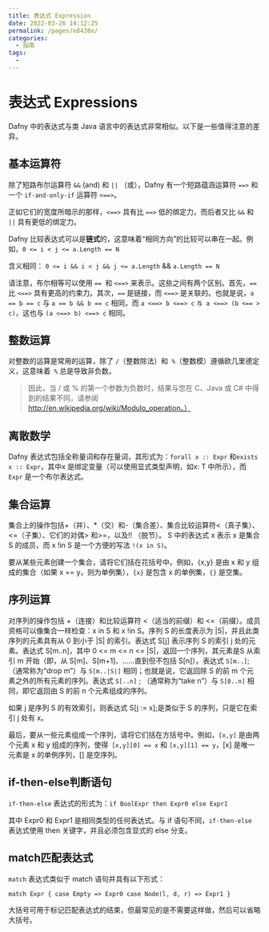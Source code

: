 ```yaml
---
title: 表达式 Expression
date: 2022-03-26 14:12:25
permalink: /pages/e8438e/
categories:
  - 指南
tags:
  - 
---
```

# **表达式 Expressions**

Dafny 中的表达式与类 Java 语言中的表达式非常相似。以下是一些值得注意的差异。

## **基本运算符**

除了短路布尔运算符 `&&` (and) 和 `||` （或），Dafny 有一个短路蕴涵运算符 `==>` 和一个 `if-and-only-if` 运算符 `<==>`。

正如它们的宽度所暗示的那样，`<==>` 具有比 `==>` 低的绑定力，而后者又比 `&&` 和 `||` 具有更低的绑定力。

Dafny 比较表达式可以是**链式**的，这意味着“相同方向”的比较可以串在一起。例如，`0 <= i < j <= a.Length == N`

 

含义相同： `0 <= i && i < j && j <= a.Length` && `a.Length == N`

 

请注意，布尔相等可以使用 `== `和 `<==>` 来表示。这些之间有两个区别。首先，`==` 比 `<==>` 具有更高的约束力。其次，`==` 是链接，而 `<==>` 是关联的。也就是说，`a == b == c` 与 `a == b && b == c` 相同，而 `a <==> b <==> c` `与 a <==> (b <== > c)`，这也与 `(a <==> b) <==> c` 相同。

## **整数运算**

对整数的运算是常用的运算，除了 `/`（整数除法）和` %`（整数模）遵循欧几里德定义，这意味着` %` 总是导致非负数。 
> 因此，当 / 或 % 的第一个参数为负数时，结果与您在 C、Java 或 C# 中得到的结果不同，请参阅 http://en.wikipedia.org/wiki/Modulo_operation。）

## 离散数学

Dafny 表达式包括全称量词和存在量词，其形式为：`forall x :: Expr` 和`exists x :: Expr`，其中x 是绑定变量（可以使用显式类型声明，如x: T 中所示），而`Expr` 是一个布尔表达式。

## 集合运算

集合上的操作包括+（并）、*（交）和-（集合差）、集合比较运算符<（真子集）、<=（子集）、它们的对偶> 和>=，以及!! （脱节）。 S 中的表达式 x 表示 x 是集合 S 的成员，而 x !in S 是一个方便的写法 `!(x in S)`。

要从某些元素创建一个集合，请将它们括在花括号中。例如，{x,y} 是由 x 和 y 组成的集合（如果 x == y，则为单例集），`{x}` 是包含 x 的单例集，`{}` 是空集。

## **序列运算**

对序列的操作包括 +（连接）和比较运算符 <（适当的前缀）和 <=（前缀）。成员资格可以像集合一样检查：x in S 和 x !in S。序列 S 的长度表示为 |S|，并且此类序列的元素具有从 0 到小于 |S| 的索引。表达式 S[j] 表示序列 S 的索引 j 处的元素。表达式 S[m..n]，其中 0 <= m <= n <= |S|，返回一个序列，其元素是S 从索引 m 开始（即，从 S[m]、S[m+1]、……直到但不包括 S[n]）。表达式 `S[m..]`; （通常称为“drop m”）与 `S[m..|S|]` 相同；也就是说，它返回除 S 的前 m 个元素之外的所有元素的序列。表达式 `S[..n]` ; （通常称为“take n”）与 `S[0..n]` 相同，即它返回由 S 的前 n 个元素组成的序列。

如果 j 是序列 S 的有效索引，则表达式 S[j := x];是类似于 S 的序列，只是它在索引 j 处有 x。

最后，要从一些元素组成一个序列，请将它们括在方括号中。例如，`[x,y]` 是由两个元素 x 和 y 组成的序列，使得` [x,y][0] == x` 和 `[x,y][1] == y`，[x] 是唯一元素是 x 的单例序列，[] 是空序列。

## **if-then-else判断语句**

`if-then-else` 表达式的形式为：`if BoolExpr then Expr0 else Expr1`

其中 Expr0 和 Expr1 是相同类型的任何表达式。与 if 语句不同，`if-then-else` 表达式使用 then 关键字，并且必须包含显式的 else 分支。

## **match匹配表达式**

`match` 表达式类似于 match 语句并具有以下形式：

`match Expr { case Empty => Expr0 case Node(l, d, r) => Expr1 }`

大括号可用于标记匹配表达式的结束，但最常见的是不需要这样做，然后可以省略大括号。